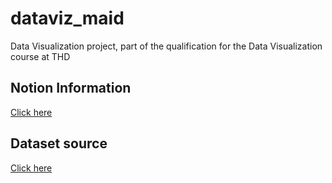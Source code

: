 # dataviz_maid
Data Visualization project, part of the qualification for the Data Visualization course at THD

## Notion Information
[Click here](https://www.notion.so/Final-Project-a69aad80fd8940f3837533b75e364b7e?pvs=4)

## Dataset source
[Click here](https://healthdata.gov/dataset/Project-Tycho-Level-2-Data/8ihh-ztee/data)
